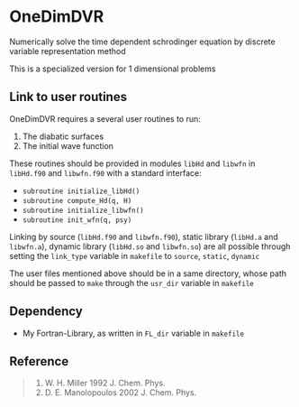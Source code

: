 # OneDimDVR
Numerically solve the time dependent schrodinger equation by discrete variable representation method

This is a specialized version for 1 dimensional problems

## Link to user routines
OneDimDVR requires a several user routines to run:
1. The diabatic surfaces
2. The initial wave function

These routines should be provided in modules `libHd` and `libwfn` in `libHd.f90` and `libwfn.f90` with a standard interface:
* `subroutine initialize_libHd()`
* `subroutine compute_Hd(q, H)`
* `subroutine initialize_libwfn()`
* `subroutine init_wfn(q, psy)`

Linking by source (`libHd.f90` and `libwfn.f90`), static library (`libHd.a` and `libwfn.a`), dynamic library (`libHd.so` and `libwfn.so`) are all possible through setting the `link_type` variable in `makefile` to `source`, `static`, `dynamic`

The user files mentioned above should be in a same directory, whose path should be passed to `make` through the `usr_dir` variable in `makefile`

## Dependency
* My Fortran-Library, as written in `FL_dir` variable in `makefile`

## Reference
> 1. W. H. Miller 1992 J. Chem. Phys.
> 2. D. E. Manolopoulos 2002 J. Chem. Phys.